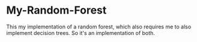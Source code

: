 # My-Random-Forest
This my implementation of a random forest, which also requires me to also implement decision trees. So it's an implementation of both.
